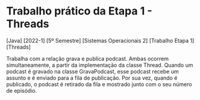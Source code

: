 # Trabalho prático da Etapa 1 - Threads
  [Java] [2022-1] [5º Semestre] [Sistemas Operacionais 2] [Trabalho Etapa 1] [Threads]
  
  Trabalha com a relação grava e publica podcast. Ambas ocorrem simultaneamente, a partir da implementação da classe Thread.
  Quando um podcast é gravado na classe GravaPodcast, esse podcast recebe um assunto e é enviado para a fila de publicação. Por sua vez, quando é publicado, o podcast é retirado da fila e mostrado junto com o seu número de episódio.
